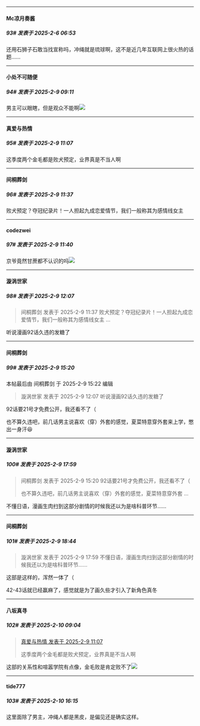 ﻿
*****

####  Mc凉月奏酱  
##### 93#       发表于 2025-2-6 06:53

还用石狮子石敢当找宣称吗，冲绳就是琉球啊，这不是近几年互联网上很火热的话题……

*****

####  小处不可随便  
##### 94#       发表于 2025-2-9 09:11

男主可以眼瞎，但是观众不能啊<img src="https://static.saraba1st.com/image/smiley/face2017/026.png" referrerpolicy="no-referrer">


*****

####  真爱与热情  
##### 95#       发表于 2025-2-9 11:07

这季度两个金毛都是败犬预定，业界真是不当人啊

*****

####  间桐葬剑  
##### 96#       发表于 2025-2-9 11:37

败犬预定？夺冠纪录片！一人担起九成恋爱情节，我们一般称其为感情线女主

*****

####  codezwei  
##### 97#       发表于 2025-2-9 11:40

京爷竟然甘蔗都不认识的吗<img src="https://static.saraba1st.com/image/smiley/face2017/053.png" referrerpolicy="no-referrer">


*****

####  漩涡世家  
##### 98#       发表于 2025-2-9 12:07

<blockquote>间桐葬剑 发表于 2025-2-9 11:37
败犬预定？夺冠纪录片！一人担起九成恋爱情节，我们一般称其为感情线女主 ...</blockquote>
听说漫画92话久违的发糖了

*****

####  间桐葬剑  
##### 99#       发表于 2025-2-9 15:20

 本帖最后由 间桐葬剑 于 2025-2-9 15:22 编辑 
<blockquote>漩涡世家 发表于 2025-2-9 12:07
听说漫画92话久违的发糖了</blockquote>

92话要21号才免费公开，我还看不了（

也不算久违吧，前几话男主说喜欢（穿）外套的感觉，夏菜特意穿外套来上学，憋出一身汗😆


*****

####  漩涡世家  
##### 100#       发表于 2025-2-9 17:59

<blockquote>间桐葬剑 发表于 2025-2-9 15:20
92话要21号才免费公开，我还看不了（

也不算久违吧，前几话男主说喜欢（穿）外套的感觉，夏菜特意穿外套 ...</blockquote>
不懂日语，漫画生肉扫到这部分剧情的时候我还以为是啥科普环节……

*****

####  间桐葬剑  
##### 101#       发表于 2025-2-9 18:44

<blockquote>漩涡世家 发表于 2025-2-9 17:59
不懂日语，漫画生肉扫到这部分剧情的时候我还以为是啥科普环节……</blockquote>
这部是这样的，浑然一体了（

42-43话就已经赢麻了，感觉就是为了画久些才引入了新角色真冬


*****

####  八坂真寻  
##### 102#       发表于 2025-2-10 09:04

<blockquote><a href="httphttps://bbs.saraba1st.com/2b/forum.php?mod=redirect&amp;goto=findpost&amp;pid=67379771&amp;ptid=2142860" target="_blank">真爱与热情 发表于 2025-2-9 11:07</a>

这季度两个金毛都是败犬预定，业界真是不当人啊</blockquote>
这部的关系性和喧嚣学院有点像，金毛败是肯定败不了<img src="https://static.saraba1st.com/image/smiley/face2017/035.png" referrerpolicy="no-referrer">

*****

####  tide777  
##### 103#       发表于 2025-2-10 16:15

这里面除了男主，冲绳人都是黑皮，是偏见还是确实这样。

